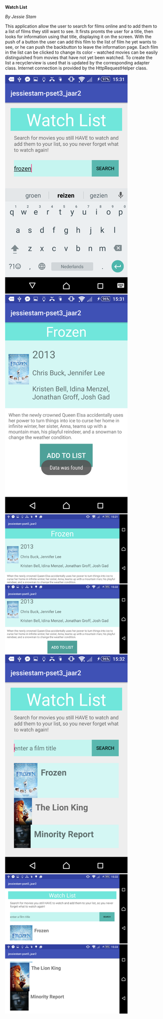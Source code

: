 **Watch List**

*By Jessie Stam*

This application allow the user to search for films online and to add them to a list of films they still want to see. It firsts promts
the user for a title, then looks for information using that title, displaying it on the screen. With the push of a button the user can 
add this film to the list of film he yet wants to see, or he can push the backbutton to leave the information page. Each film in the list
can be clicked to change its color - watched movies can be easily distinguished from movies that have not yet been watched.
To create the list a recyclerview is used that is updated by the corresponding adapter class. Internet connection is provided by the
HttpRequestHelper class. 

<img src="https://github.com/JessieStam/jessiestam-pset3_jaar2_from_desktop/blob/master/doc/Screenshot_2016-09-27-15-31-28.png" width="400">
<img src="https://github.com/JessieStam/jessiestam-pset3_jaar2_from_desktop/blob/master/doc/Screenshot_2016-09-27-15-31-34.png" width="400">
<img src="https://github.com/JessieStam/jessiestam-pset3_jaar2_from_desktop/blob/master/doc/Screenshot_2016-09-27-15-31-59.png" width="400">
<img src="https://github.com/JessieStam/jessiestam-pset3_jaar2_from_desktop/blob/master/doc/Screenshot_2016-09-27-15-32-02.png" width="400">
<img src="https://github.com/JessieStam/jessiestam-pset3_jaar2_from_desktop/blob/master/doc/Screenshot_2016-09-27-15-32-49.png" width="400">
<img src="https://github.com/JessieStam/jessiestam-pset3_jaar2_from_desktop/blob/master/doc/Screenshot_2016-09-27-15-33-00.png" width="400">
<img src="https://github.com/JessieStam/jessiestam-pset3_jaar2_from_desktop/blob/master/doc/Screenshot_2016-09-27-15-33-06.png" width="400">
